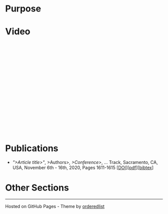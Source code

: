 # Purpose



# Video

<p align="center">
<iframe width="500" height="282" src="https://" frameborder="0" allow="accelerometer; autoplay; encrypted-media; gyroscope; picture-in-picture" allowfullscreen></iframe></p>

# Publications

- _">Article title>"_, >Authors>, _>Conference>_, ... Track, Sacramento, CA, USA, November 6th - 16th, 2020, Pages 1611-1615  [[DOI](https://doi.org/10.1145/3368089.3417942)][[pdf](/assets/pdfs/escobar2019mutapk.pdf)][[bibtex](/assets/pdfs/escobar2019mutapk.bib)]

# Other Sections



    
---
Hosted on GitHub Pages - Theme by [orderedlist](https://github.com/orderedlist)
